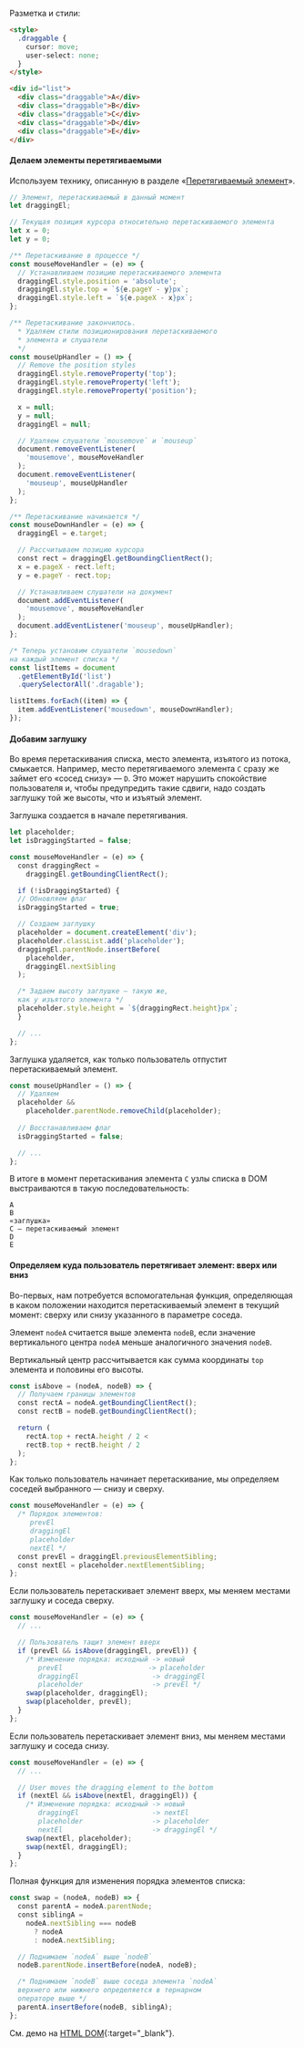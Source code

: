 Разметка и стили:

```html
<style>
  .draggable {
    cursor: move;
    user-select: none;
  }
</style>

<div id="list">
  <div class="draggable">A</div>
  <div class="draggable">B</div>
  <div class="draggable">C</div>
  <div class="draggable">D</div>
  <div class="draggable">E</div>
</div>
```

#### Делаем элементы перетягиваемыми

Используем технику, описанную в разделе «[Перетягиваемый элемент](#topic-draggable-base)».

```js
// Элемент, перетаскиваемый в данный момент
let draggingEl;

// Текущая позиция курсора относительно перетаскиваемого элемента
let x = 0;
let y = 0;

/** Перетаскивание в процессе */
const mouseMoveHandler = (e) => {
  // Устанавливаем позицию перетаскиваемого элемента
  draggingEl.style.position = 'absolute';
  draggingEl.style.top = `${e.pageY - y}px`;
  draggingEl.style.left = `${e.pageX - x}px`;
};

/** Перетаскивание закончилось.
  * Удаляем стили позиционирования перетаскиваемого
  * элемента и слушатели
  */
const mouseUpHandler = () => {
  // Remove the position styles
  draggingEl.style.removeProperty('top');
  draggingEl.style.removeProperty('left');
  draggingEl.style.removeProperty('position');

  x = null;
  y = null;
  draggingEl = null;

  // Удаляем слушатели `mousemove` и `mouseup`
  document.removeEventListener(
    'mousemove', mouseMoveHandler
  );
  document.removeEventListener(
    'mouseup', mouseUpHandler
  );
};

/** Перетаскивание начинается */
const mouseDownHandler = (e) => {
  draggingEl = e.target;

  // Рассчитываем позицию курсора
  const rect = draggingEl.getBoundingClientRect();
  x = e.pageX - rect.left;
  y = e.pageY - rect.top;

  // Устанавливаем слушатели на документ
  document.addEventListener(
    'mousemove', mouseMoveHandler
  );
  document.addEventListener('mouseup', mouseUpHandler);
};

/* Теперь установим слушатели `mousedown`
на каждый элемент списка */
const listItems = document
  .getElementById('list')
  .querySelectorAll('.dragable');

listItems.forEach((item) => {
  item.addEventListener('mousedown', mouseDownHandler);
});
```

#### Добавим заглушку

Во время перетаскивания списка, место элемента, изъятого из потока, смыкается. Например, место перетягиваемого элемента `C` сразу же займет его «сосед снизу» — `D`. Это может нарушить спокойствие пользователя и, чтобы предупредить такие сдвиги, надо создать заглушку той же высоты, что и изъятый элемент.

Заглушка создается в начале перетягивания.

```js
let placeholder;
let isDraggingStarted = false;

const mouseMoveHandler = (e) => {
  const draggingRect =
    draggingEl.getBoundingClientRect();

  if (!isDraggingStarted) {
  // Обновляем флаг
  isDraggingStarted = true;

  // Создаем заглушку
  placeholder = document.createElement('div');
  placeholder.classList.add('placeholder');
  draggingEl.parentNode.insertBefore(
    placeholder,
    draggingEl.nextSibling
  );

  /* Задаем высоту заглушке — такую же,
  как у изъятого элемента */
  placeholder.style.height = `${draggingRect.height}px`;
  }

  // ...
};
```

Заглушка удаляется, как только пользователь отпустит перетаскиваемый элемент.

```js
const mouseUpHandler = () => {
  // Удаляем
  placeholder &&
    placeholder.parentNode.removeChild(placeholder);
  
  // Восстанавливаем флаг
  isDraggingStarted = false;

  // ...
};
```

В итоге в момент перетаскивания элемента `C` узлы списка в DOM выстраиваются в такую последовательность:

```text
A
B
«заглушка»
C — перетаскиваемый элемент
D
E
```

#### Определяем куда пользователь перетягивает элемент: вверх или вниз

Во-первых, нам потребуется вспомогательная функция, определяющая в каком положении находится перетаскиваемый элемент в текущий момент: сверху или снизу указанного в параметре соседа.

Элемент `nodeA` считается выше элемента `nodeB`, если значение вертикального центра `nodeA` меньше аналогичного значения `nodeB`.

Вертикальный центр рассчитывается как сумма координаты `top` элемента и половины его высоты.

```js
const isAbove = (nodeA, nodeB) => {
  // Получаем границы элементов
  const rectA = nodeA.getBoundingClientRect();
  const rectB = nodeB.getBoundingClientRect();

  return (
    rectA.top + rectA.height / 2 <
    rectB.top + rectB.height / 2
  );
};
```

Как только пользователь начинает перетаскивание, мы определяем соседей выбранного — снизу и сверху.

```js
const mouseMoveHandler = (e) => {
  /* Порядок элементов:
     prevEl
     draggingEl
     placeholder
     nextEl */
  const prevEl = draggingEl.previousElementSibling;
  const nextEl = placeholder.nextElementSibling;
};
```

Если пользователь перетаскивает элемент вверх, мы меняем местами заглушку и соседа сверху.

```js
const mouseMoveHandler = (e) => {
  // ...

  // Пользователь тащит элемент вверх
  if (prevEl && isAbove(draggingEl, prevEl)) {
    /* Изменение порядка: исходный -> новый
       prevEl                     -> placeholder
       draggingEl                  -> draggingEl
       placeholder                 -> prevEl */
    swap(placeholder, draggingEl);
    swap(placeholder, prevEl);
  }
};
```

Если пользователь перетаскивает элемент вниз, мы меняем местами заглушку и соседа снизу.

```js
const mouseMoveHandler = (e) => {
  // ...

  // User moves the dragging element to the bottom
  if (nextEl && isAbove(nextEl, draggingEl)) {
    /* Изменение порядка: исходный -> новый
       draggingEl                  -> nextEl
       placeholder                 -> placeholder
       nextEl                      -> draggingEl */
    swap(nextEl, placeholder);
    swap(nextEl, draggingEl);
  }
};
```

Полная функция для изменения порядка элементов списка:

```js
const swap = (nodeA, nodeB) => {
  const parentA = nodeA.parentNode;
  const siblingA =
    nodeA.nextSibling === nodeB
      ? nodeA
      : nodeA.nextSibling;

  // Поднимаем `nodeA` выше `nodeB`
  nodeB.parentNode.insertBefore(nodeA, nodeB);

  /* Поднимаем `nodeB` выше соседа элемента `nodeA`
  верхнего или нижнего определяется в тернарном
  операторе выше */
  parentA.insertBefore(nodeB, siblingA);
};
```

См. демо на [HTML DOM](https://htmldom.dev/demo/drag-and-drop-element-in-a-list/index.html){:target="_blank"}.
